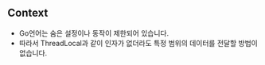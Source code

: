 ## Context
* Go언어는 숨은 설정이나 동작이 제한되어 있습니다. 
* 따라서 ThreadLocal과 같이 인자가 없더라도 특정 범위의 데이터를 전달할 방법이 없습니다.
